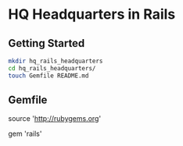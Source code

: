 # HQ Headquarters in Rails

## Getting Started

```bash
mkdir hq_rails_headquarters
cd hq_rails_headquarters/
touch Gemfile README.md
```

## Gemfile

source 'http://rubygems.org'

gem 'rails'